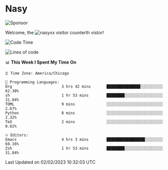 # Nasy

<!--
<p align="center">
<img height="200" src="https://github-readme-stats.vercel.app/api?username=nasyxx&count_private=true&show_icons=true&theme=dracula&include_all_commits=true"/>
<img height="200" src="https://github-readme-stats.vercel.app/api/top-langs/?username=nasyxx&theme=dracula&hide=html,jupyter+notebook&count_private=true&show_icons=true"/>
</p>

  
----------------
-->

![Sponsor](https://img.shields.io/static/v1.svg?label=Sponsor&message=%E2%9D%A4&logo=GitHub&style=flat&color=pink)
 
Welcome, the ![nasyxx visitor counter](https://count.getloli.com/get/@nasyxx?theme=rule34)th vistor!
 
<!--START_SECTION:waka-->
![Code Time](http://img.shields.io/badge/Code%20Time-3%2C133%20hrs%2054%20mins-blue)

![Lines of code](https://img.shields.io/badge/From%20Hello%20World%20I%27ve%20Written-5%20Million%20lines%20of%20code-blue)

📊 **This Week I Spent My Time On** 

```text
⌚︎ Time Zone: America/Chicago

💬 Programming Languages: 
Org                      3 hrs 42 mins       ███████████████░░░░░░░░░░   62.38% 
sh                       1 hr 53 mins        ████████░░░░░░░░░░░░░░░░░   31.84% 
TOML                     9 mins              ░░░░░░░░░░░░░░░░░░░░░░░░░   2.67% 
Python                   8 mins              ░░░░░░░░░░░░░░░░░░░░░░░░░   2.32% 
TeX                      2 mins              ░░░░░░░░░░░░░░░░░░░░░░░░░   0.62%

🔥 Editors: 
Emacs                    4 hrs 3 mins        █████████████████░░░░░░░░   68.16% 
Zsh                      1 hr 53 mins        ████████░░░░░░░░░░░░░░░░░   31.84%

```


 Last Updated on 02/02/2023 10:32:03 UTC
<!--END_SECTION:waka-->

<!-- ![visitors](https://visitor-badge.laobi.icu/badge?page_id=nasyxx.nasyxx) -->
